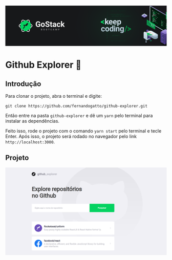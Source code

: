 ![](/assets/keep-coding.png)
# Github Explorer 🚀

## Introdução

Para clonar o projeto, abra o terminal e digite:
```
git clone https://github.com/fernandogatto/github-explorer.git
```
Então entre na pasta ```github-explorer``` e dê um ```yarn``` pelo terminal para instalar as dependências.

Feito isso, rode o projeto com o comando ```yarn start``` pelo terminal e tecle Enter. Após isso, o projeto será rodado no navegador pelo link ```http://localhost:3000```.

## Projeto

![](/assets/dashboard.png)
